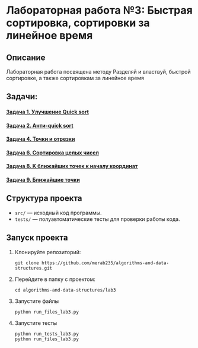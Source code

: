 # Лабораторная работа №3: Быстрая сортировка, сортировки за линейное время

## Описание
Лабораторная работа посвящена методу Разделяй и властвуй, быстрой сортировке, а также сортировкам за линейное время

## Задачи:
#### [Задача 1. Улучшение Quick sort](https://github.com/merab235/algorithms-and-data-structures/tree/main/lab3/task1)
#### [Задача 2. Анти-quick sort](https://github.com/merab235/algorithms-and-data-structures/tree/main/lab3/task2)
#### [Задача 4. Точки и отрезки](https://github.com/merab235/algorithms-and-data-structures/tree/main/lab3/task4)
#### [Задача 6. Сортировка целых чисел](https://github.com/merab235/algorithms-and-data-structures/tree/main/lab3/task6)
#### [Задача 8. K ближайших точек к началу координат](https://github.com/merab235/algorithms-and-data-structures/tree/main/lab3/task8)
#### [Задача 9. Ближайшие точки](https://github.com/merab235/algorithms-and-data-structures/tree/main/lab3/task9)

## Структура проекта
- `src/` — исходный код программы.
- `tests/` — полуавтоматические тесты для проверки работы кода.

## Запуск проекта
1. Клонируйте репозиторий:
   ```
   git clone https://github.com/merab235/algorithms-and-data-structures.git
   ```
2. Перейдите в папку с проектом:
    ```
   cd algorithms-and-data-structures/lab3
    ```
3. Запустите файлы
   ```
   python run_files_lab3.py
   ```
4. Запустите тесты
   ```
   python run_tests_lab3.py
   python run_files_lab3.py
   ```